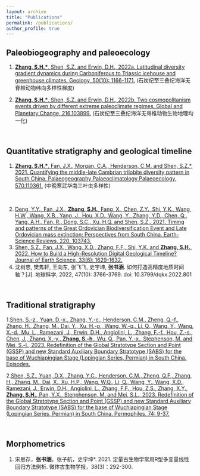 ```yaml
---
layout: archive
title: "Publications"
permalink: /publications/
author_profile: true
---
```


<!-- {% if author.googlescholar %} -->
 <!-- You can also find my articles on <u><a href="{{author.googlescholar}}">my Google Scholar profile</a>.</u> -->
<!-- {% endif %} -->


Paleobiogeography and paleoecology
------
1. [**Zhang, S.H.\***, Shen, S.Z. and Erwin, D.H., 2022a. Latitudinal diversity gradient dynamics during Carboniferous to Triassic icehouse and greenhouse climates. Geology, 50(10): 1166-1171.](https://pubs.geoscienceworld.org/gsa/geology/article/50/10/1166/615406/Latitudinal-diversity-gradient-dynamics-during)
  (石炭纪至三叠纪海洋无脊椎动物纬向多样性梯度)
   
1. [**Zhang, S.H.\***, Shen, S.Z. and Erwin, D.H., 2022b. Two cosmopolitanism events driven by different extreme paleoclimate regimes. Global and Planetary Change, 216.103899.](https://www.sciencedirect.com/science/article/pii/S0921818122001667?via%3Dihub)
  (石炭纪至三叠纪海洋无脊椎动物生物地理均一化)

<br>

Quantitative stratigraphy and geological timeline
------
1. [**Zhang, S.H.\***, Fan, J.X., Morgan, C.A., Henderson, C.M. and Shen, S.Z.\*, 2021. Quantifying the middle-late Cambrian trilobite diversity pattern in South China. Palaeogeography Palaeoclimatology Palaeoecology, 570.110361.](https://www.sciencedirect.com/science/article/pii/S0031018221001462?dgcid=raven_sd_via_email)
(中晚寒武华南三叶虫多样性)

<br>

2. [Deng, Y.Y., Fan, J.X., **Zhang, S.H.**, Fang, X., Chen, Z.Y., Shi, Y.K., Wang, H.W., Wang, X.B., Yang, J., Hou, X.D., Wang, Y., Zhang, Y.D., Chen, Q., Yang, A.H., Fan, R., Dong, S.C., Xu, H.Q. and Shen, S.Z., 2021. Timing and patterns of the Great Ordovician Biodiversification Event and Late Ordovician mass extinction: Perspectives from South China. Earth-Science Reviews, 220. 103743.](https://www.sciencedirect.com/science/article/abs/pii/S0012825221002440)
3. [Shen, S.Z., Fan, J.X., Wang, X.D., Zhang, F.F., Shi, Y.K. and **Zhang, S.H.**, 2022. How to Build a High-Resolution Digital Geological Timeline? Journal of Earth Science, 33(6): 1629-1632.](https://link.springer.com/article/10.1007/s12583-022-1315-z)
4. 沈树忠, 樊隽轩, 王向东, 张飞飞, 史宇坤, **张书涵**. 如何打造高精度地质时间轴？[J]. 地球科学, 2022, 47(10): 3766-3769. doi: 10.3799/dqkx.2022.801

<br>

Traditional stratigraphy
------  
1.[Shen, S.-z., Yuan, D.-x., Zhang, Y.-c., Henderson, C.M., Zheng, Q.-f., Zhang, H., Zhang, M., Dai, Y., Xu, H.-p., Wang, W.-q., Li, Q., Wang, Y., Wang, X.-d., Mu, L., Ramezani, J., Erwin, D.H., Angiolini, L., Zhang, F.-f., Hou, Z.-s., Chen, J., Zhang, X.-y., **Zhang, S.-h**., Wu, Q., Pan, Y.-x., Stephenson, M. and Mei, S.-l., 2023. Redefinition of the Global Stratotype Section and Point (GSSP) and new Standard Auxiliary Boundary Stratotype (SABS) for the base of Wuchiapingian Stage (Lopingian Series, Permian) in South China. Episodes.](https://www.episodes.org/journal/view.html?uid=2345&vmd=Full)

2.[Shen, S.Z., Yuan, D.X., Zhang, Y.C., Henderson, C.M., Zheng, Q.F., Zhang, H., Zhang, M., Dai, X., Xu, H.P., Wang, W.Q., Li, Q., Wang, Y., Wang, X.D., Ramezani, J., Erwin, D.H., Angiolini, L., Zhang, F.F., Hou, Z.S., Zhang, X.Y., **Zhang, S.H.**, Pan, Y.X., Stenphenson, M. and Mei, S.L., 2023. Redefinition of the Global Stratotype Section and Point (GSSP) and new Standard Auxiliary Boundary Stratotype (SABS) for the base of Wuchiapingian Stage (Lopingian Series, Permian) in South China. Permophiles, 74: 9-37.](https://permian.stratigraphy.org/files/permophiles/Permophiles%2074.pdf)
   
<br>

Morphometrics
------
1. 宋思存，**张书涵**，张子航，史宇坤*. 2021. 定量古生物学常用R型多变量线性回归方法例析. 微体古生物学报，38(3)：292-300.

<!--  {% include base_path %} -->

<!--  {% for post in site.publications reversed %} -->
<!--   {% include archive-single.html %} -->
<!--  {% endfor %} -->
